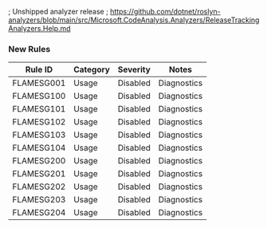 ﻿; Unshipped analyzer release
; https://github.com/dotnet/roslyn-analyzers/blob/main/src/Microsoft.CodeAnalysis.Analyzers/ReleaseTrackingAnalyzers.Help.md

### New Rules

Rule ID | Category | Severity | Notes
--------|----------|----------|-------
FLAMESG001 | Usage | Disabled | Diagnostics
FLAMESG100 | Usage | Disabled | Diagnostics
FLAMESG101 | Usage | Disabled | Diagnostics
FLAMESG102 | Usage | Disabled | Diagnostics
FLAMESG103 | Usage | Disabled | Diagnostics
FLAMESG104 | Usage | Disabled | Diagnostics
FLAMESG200 | Usage | Disabled | Diagnostics
FLAMESG201 | Usage | Disabled | Diagnostics
FLAMESG202 | Usage | Disabled | Diagnostics
FLAMESG203 | Usage | Disabled | Diagnostics
FLAMESG204 | Usage | Disabled | Diagnostics
